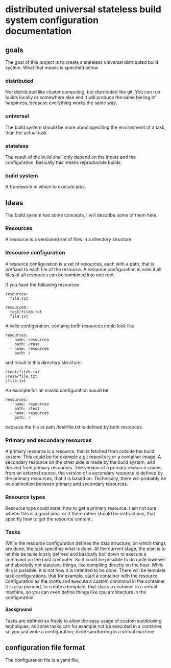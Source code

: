 # distributed universal stateless build system configuration documentation

## goals
The goal of this project is to create a stateless universal distributed build system. What that means is specified below
### distributed
Not distributed like cluster computing, but distributed like git. You can run builds locally or somewhere else and it will produce the same feeling of happiness, because everything works the same way.
### universal
The build system should be more about specifing the environment of a task, than the actual task.
### stateless
The result of the build shall only depend on the inputs and the configuration. Basically this means reproducible builds.
### build system
A framework in which to execute jobs.

## Ideas
The build system has some concepts, I will describe some of them here.
### Resources
A resource is a versioned set of files in a directory structure.
### Resource configuration
A resource configuration is a set of resources, each with a path, that is prefixed to each file of the resource. A resource configuration is valid if all files of all resources can be combined into one root.

If you have the following resources

```
resourcea:
  file.txt

resourceb:
  test/fileb.txt
  file.txt
```

A valid configuration, containg both resources could look like
```
resources:
  - name: resourcea
    path: /resa
  - name: resourceb
    path: /
```
and result in this directory structure:
```
/test/fileb.txt
/resa/file.txt
/file.txt
```

An example for an invalid configuration would be
```
resources:
  - name: resourcea
    path: /test
  - name: resourceb
    path: /
```
because the file at path /test/file.txt is defined by both resources.

### Primary and secondary resources
A primary resource is a resource, that is fetched from outside the build system. This could be for example a git repository or a container image. A secondary resource on the other side is made by the build system, and derived from primary resources. The version of a primary resource comes from an external source, the version of a secondary resource is defined by the primary resources, that it is based on. Technically, there will probably be no distincition between primary and secondary resources.

### Resource types
Resource type could state, how to get a primary resource. I am not sure wheter this is a good idea, or if there rather should be instructions, that specifiy how to get the resource content..

### Tasks
While the resource configuration defines the data structure, on which things are done, the task specifies what is done. At the current stage, the plan is to let this be quite loosly defined and basically boil down to execute a command on the host computer. So it could be possible to do quite lowlevel and absolutly not stateless things, like compiling directly on the host. While this is possible, it is not how it is intended to be done. There will be template task configurations, that for example, start a container with the resource configuration as the rootfs and execute a custom command in the container. It is also planned, to create a template, that starts a container in a virtual machine, so you can even define things like cpu architecture in the configuration.
#### Background
Tasks are defined so freely to allow the easy usage of custom sandboxing techniques, as some tasks can for example not be executed in a container, so you just write a configuration, to do sandboxing in a virtual machine.


## configuration file format

The configuration file is a yaml file, 

### 
